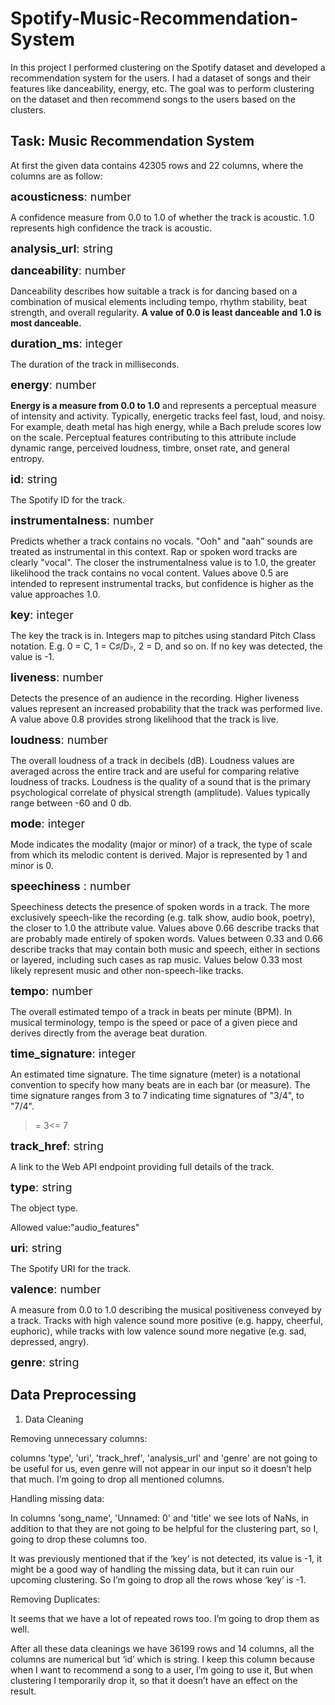 # Spotify-Music-Recommendation-System
In this project I performed clustering on the Spotify dataset and developed a recommendation system for the users. I had a dataset of songs and their features like danceability, energy, etc. The goal was to perform clustering on the dataset and then recommend songs to the users based on the clusters.

## Task: Music Recommendation System

At first the given data contains 42305 rows and 22 columns, where
the columns are as follow:

<span style="font-size:18px;"> **acousticness**: number<float> </span>

A confidence measure from 0.0 to 1.0 of whether the track is acoustic. 1.0 represents high confidence the track is acoustic.

<span style="font-size:18px;"> **analysis_url**: string </span>

<span style="font-size:18px;"> **danceability**: number<float> </span>

Danceability describes how suitable a track is for dancing based on a combination of musical elements including tempo, rhythm stability, beat strength, and overall regularity. **A value of 0.0 is least danceable and 1.0 is most danceable.**

<span style="font-size:18px;"> **duration_ms**: integer </span>

The duration of the track in milliseconds.

<span style="font-size:18px;"> **energy**: number<float> </span>

**Energy is a measure from 0.0 to 1.0** and represents a perceptual measure of intensity and activity. Typically, energetic tracks feel fast, loud, and noisy. For example, death metal has high energy, while a Bach prelude scores low on the scale.
Perceptual features contributing to this attribute include dynamic range, perceived loudness, timbre, onset rate, and general entropy.

<span style="font-size:18px;">  **id**: string </span>

The Spotify ID for the track.

<span style="font-size:18px;"> **instrumentalness**: number<float> </span>

Predicts whether a track contains no vocals. "Ooh" and "aah" sounds are treated as instrumental in this context. Rap or spoken word tracks are clearly "vocal". The closer the instrumentalness value is to 1.0, the greater likelihood the track contains no vocal content. Values above 0.5 are intended to represent instrumental tracks, but confidence is higher as the value approaches 1.0.

<span style="font-size:18px;"> **key**: integer </span>

The key the track is in. Integers map to pitches using standard Pitch Class notation. E.g. 0 = C, 1 = C♯/D♭, 2 = D, and so on. If no key was detected, the value is -1.

<span style="font-size:18px;"> **liveness**: number<float> </span>

Detects the presence of an audience in the recording. Higher liveness values represent an increased probability that the track was performed live. A value above 0.8 provides strong likelihood that the track is live.

<span style="font-size:18px;"> **loudness**: number<float> </span>

The overall loudness of a track in decibels (dB). Loudness values are averaged across the entire track and are useful for comparing relative loudness of tracks. Loudness is the quality of a sound that is the primary psychological correlate of physical strength (amplitude). Values typically range between -60 and 0 db.

<span style="font-size:18px;"> **mode**: integer </span>

Mode indicates the modality (major or minor) of a track, the type of scale from which its melodic content is derived. Major is represented by 1 and minor is 0.

<span style="font-size:18px;"> **speechiness** : number<float> </span>

Speechiness detects the presence of spoken words in a track. The more exclusively speech-like the recording (e.g. talk show, audio book, poetry), the closer to 1.0 the attribute value. Values above 0.66 describe tracks that are probably made entirely of spoken words. Values between 0.33 and 0.66 describe tracks that may contain both music and speech, either in sections or layered, including such cases as rap music. Values below 0.33 most likely represent music and other non-speech-like tracks.

<span style="font-size:18px;"> **tempo**: number<float> </span>

The overall estimated tempo of a track in beats per minute (BPM). In musical terminology, tempo is the speed or pace of a given piece and derives directly from the average beat duration.

<span style="font-size:18px;"> **time_signature**: integer </span>

An estimated time signature. The time signature (meter) is a notational convention to specify how many beats are in each bar (or measure). The time signature ranges from 3 to 7 indicating time signatures of "3/4", to "7/4".

>= 3<= 7

<span style="font-size:18px;"> **track_href**: string </span>

A link to the Web API endpoint providing full details of the track.

<span style="font-size:18px;"> **type**: string </span>


The object type.

Allowed value:"audio_features"

<span style="font-size:18px;"> **uri**: string </span>

The Spotify URI for the track.

<span style="font-size:18px;"> **valence**: number<float> </span>

A measure from 0.0 to 1.0 describing the musical positiveness conveyed by a track. Tracks with high valence sound more positive (e.g. happy, cheerful, euphoric), while tracks with low valence sound more negative (e.g. sad, depressed, angry).

<span style="font-size:18px;"> **genre**: string </span>

## Data Preprocessing

1. Data Cleaning

Removing unnecessary columns:

columns 'type', 'uri', 'track_href', 'analysis_url' and 'genre' are not going to be useful for us, even genre will not appear in our input so it doesn’t help that much. I’m going to drop all mentioned columns.

Handling missing data:

In columns 'song_name', 'Unnamed: 0' and 'title' we see lots of NaNs, in addition to that they are not going to be helpful for the clustering part, so I, going to drop these columns too.

It was previously mentioned that if the ‘key’ is not detected, its value is -1, it might be a good way of handling the missing data, but it can ruin our upcoming clustering. So I’m going to drop all the rows whose ‘key’ is -1.

Removing Duplicates:

It seems that we have a lot of repeated rows too. I’m going to drop
them as well.

After all these data cleanings we have 36199 rows and 14 columns, all the columns are numerical but ‘id’ which is string. I keep this column because when I want to recommend a song to a user, I’m going to use it, But when clustering I temporarily drop it, so that it doesn’t have an effect on the result.

